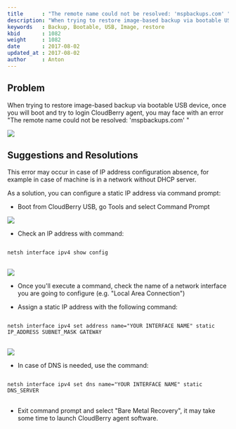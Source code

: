 ```yaml
---
title      : "The remote name could not be resolved: 'mspbackups.com' "
description: "When trying to restore image-based backup via bootable USB device, you may face with an error The remote name could not be resolved: 'mspbackups.com' "
keywords   : Backup, Bootable, USB, Image, restore
kbid       : 1082
weight     : 1082
date       : 2017-08-02
updated_at : 2017-08-02
author     : Anton
---
```


## Problem

When trying to restore image-based backup via bootable USB device, once you will boot and try to login CloudBerry agent, you may face with an error "The remote name could not be resolved: 'mspbackups.com' "

![](/images/kb1082/1082_1.png)

## Suggestions and Resolutions

This error may occur in case of IP address configuration absence, for example in case of machine is in a network without DHCP server.

As a solution, you can configure a static IP address via command prompt:

* Boot from CloudBerry USB, go Tools and select Command Prompt

![](/images/kb1082/1082_2.png)

* Check an IP address with command:

<pre class="language-powershell command-line" data-prompt="C:\" data-output="2-3">
<code>
netsh interface ipv4 show config
</code>
</pre>

![](/images/kb1082/1082_3.png)

* Once you'll execute a command, check the name of a network interface you are going to configure (e.g. "Local Area Connection")

* Assign a static IP address with the following command:

<pre class="language-powershell command-line" data-prompt="C:\" data-output="2-3">
<code>
netsh interface ipv4 set address name="YOUR INTERFACE NAME" static IP_ADDRESS SUBNET_MASK GATEWAY
</code>
</pre>

![](/images/kb1082/1082_4.png)

* In case of DNS is needed, use the command:

<pre class="language-powershell command-line" data-prompt="C:\" data-output="2-3">
<code>
netsh interface ipv4 set dns name="YOUR INTERFACE NAME" static DNS_SERVER
</code>
</pre>

* Exit command prompt and select "Bare Metal Recovery", it may take some time to launch CloudBerry agent software.
